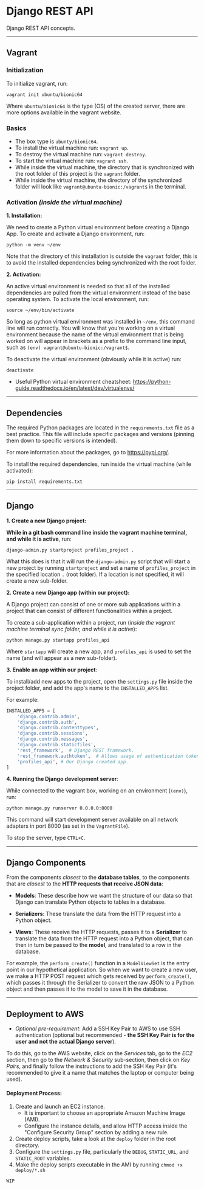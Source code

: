 # Django REST API

Django REST API concepts.

---

## Vagrant

### Initialization

To initialize vagrant, run:

```commandline
vagrant init ubuntu/bionic64
```

Where `ubuntu/bionic64` is the type (OS) of the created server, there are more options available in the vagrant website.

### Basics

- The box type is `ubunty/bionic64`.
- To install the virtual machine run: `vagrant up`.
- To destroy the virtual machine run: `vagrant destroy`.
- To start the virtual machine run: `vagrant ssh`.
- While inside the virtual machine, the directory that is synchronized with the root folder of this project is the `vagrant` folder.
- While inside the virtual machine, the directory of the synchronized folder will look like `vagrant@ubuntu-bionic:/vagrant$` in the terminal.

### Activation *(inside the virtual machine)*

**1. Installation:**

We need to create a Python virtual environment before creating a Django App. To create and activate a Django environment, run:

```commandline
python -m venv ~/env
```

Note that the directory of this installation is outside the `vagrant` folder, this is to avoid the installed dependencies being synchronized with the root folder.

**2. Activation:**

An active virtual environment is needed so that all of the installed dependencies are pulled from the virtual environment instead of the base operating system. To activate the local environment, run:

```commandline
source ~/env/bin/activate
```

So long as python virtual environment was installed in `~/env`, this command line will run correctly. You will know that you're working on a virtual environment because the name of the virtual environment that is being worked on will appear in brackets as a prefix to the command line input, such as `(env) vagrant@ubuntu-bionic:/vagrant$`.

To deactivate the virtual environment (obviously while it is active) run:

```commandline
deactivate
```

- Useful Python virtual environment cheatsheet: https://python-guide.readthedocs.io/en/latest/dev/virtualenvs/

---

## Dependencies

The required Python packages are located in the `requirements.txt` file as a best practice. This file will include specific packages and versions (pinning them down to specific versions is intended).

For more information about the packages, go to https://pypi.org/.

To install the required dependencies, run inside the virtual machine (while activated):

```commandline
pip install requirements.txt
```

---

## Django

**1. Create a new Django project:**

**While in a git bash command line inside the vagrant machine terminal, and while it is active**, run:

```commandline
django-admin.py startproject profiles_project .
```

What this does is that it will run the `django-admin.py` script that will start a new project by running `startproject` and set a name of `profiles_project` in the specified location `.` (root folder). If a location is not specified, it will create a new sub-folder.

**2. Create a new Django app (within our project):**

A Django project can consist of one or more sub applications within a project that can consist of different functionalities within a project.

To create a sub-application within a project, run (*inside the vagrant machine terminal sync folder, and while it is active*):

```commandline
python manage.py startapp profiles_api
```

Where `startapp` will create a new app, and `profiles_api` is used to set the name (and will appear as a new sub-folder).

**3. Enable an app within our project**:

To install/add new apps to the project, open the `settings.py` file inside the project folder, and add the app's name to the `INSTALLED_APPS` list.

For example:

```python
INSTALLED_APPS = [
    'django.contrib.admin',
    'django.contrib.auth',
    'django.contrib.contenttypes',
    'django.contrib.sessions',
    'django.contrib.messages',
    'django.contrib.staticfiles',
    'rest_framework',  # Django REST framework.
    'rest_framework.authtoken',  # Allows usage of authentication tokens out of the box with the REST framework.
    'profiles_api', # Our Django created app.
]
```

**4. Running the Django development server**:

While connected to the vagrant box, working on an environment (`(env)`), run:

```commandline
python manage.py runserver 0.0.0.0:8000
```

This command will start development server available on all network adapters in port 8000 (as set in the `VagrantFile`).

To stop the server, type `CTRL+C`.


--- 

## Django Components

From the components *closest* to the **database tables**, to the components that are *closest* to the **HTTP requests that receive JSON data**:

- **Models**: These describe how we want the structure of our data so that Django can translate Python objects to tables in a database.

- **Serializers**: These translate the data from the HTTP request into a Python object.

- **Views**: These receive the HTTP requests, passes it to a **Serializer** to translate the data from the HTTP request into a Python object, that can then in turn be passed to the **model**, and translated to a row in the database.

For example, the `perform_create()` function in a `ModelViewSet` is the entry point in our hypothetical application. So when we want to create a new user, we make a HTTP POST request which gets received by `perform_create()`, which passes it through the Serializer to convert the raw JSON to a Python object and then passes it to the model to save it in the database.

---

## Deployment to AWS

- *Optional pre-requirement*: Add a SSH Key Pair to AWS to use SSH authentication (optional but recommended - **the SSH Key Pair is for the user and not the actual Django server**).

To do this, go to the AWS website, click on the *Services* tab, go to the *EC2* section, then go to the *Network & Security* sub-section, then click on *Key Pairs*, and finally follow the instructions to add the SSH Key Pair (it's recommended to give it a name that matches the laptop or computer being used).

#### Deployment Process:

1. Create and launch an EC2 instance.
    - It is important to choose an appropriate Amazon Machine Image (AMI).
    - Configure the instance details, and allow HTTP access inside the "Configure Security Group" section by adding a new rule.
2. Create deploy scripts, take a look at the `deploy` folder in the root directory.
3. Configure the `settings.py` file, particularly the `DEBUG`, `STATIC_URL`, and `STATIC_ROOT` variables.
4. Make the deploy scripts executable in the AMI by running `chmod +x deploy/*.sh`

`WIP`